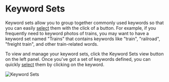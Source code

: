 # Keyword Sets

Keyword sets allow you to group together commonly used keywords so that you can easily [select](selecting-keywords.md) them with the click of a button. For example, if you frequently need to keyword photos of trains, you may want to have a keyword set named "Trains" that contains keywords like "train", "railroad", "freight train", and other train-related words.

To view and manage your keyword sets, click the Keyword Sets view button on the left panel. Once you've got a set of keywords defined, you can quickly [select](selecting-keywords.md) them by clicking on the keyword.

![Keyword Sets](images/keyword-sets.gif)